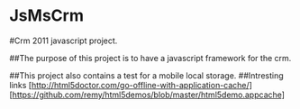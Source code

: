 
JsMsCrm
=======

#Crm 2011 javascript project.

##The purpose of this project is to have a javascript framework for the crm.


##This project also contains a test for a mobile local storage.
##Intresting links
[http://html5doctor.com/go-offline-with-application-cache/]
[https://github.com/remy/html5demos/blob/master/html5demo.appcache]